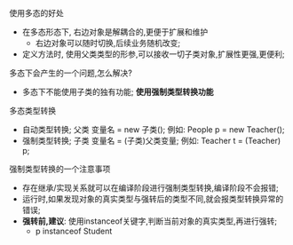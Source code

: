 使用多态的好处
- 在多态形态下, 右边对象是解耦合的,更便于扩展和维护
  - 右边对象可以随时切换,后续业务随机改变;
- 定义方法时, 使用父类类型的形参,可以接收一切子类对象,扩展性更强,更便利;

多态下会产生的一个问题,怎么解决?
- 多态下不能使用子类的独有功能; **使用强制类型转换功能**

多态类型转换
- 自动类型转换; 父类 变量名 = new 子类(); 例如: People p = new Teacher();
- 强制类型转换; 子类 变量名 = (子类)父类变量; 例如: Teacher t = (Teacher) p;

强制类型转换的一个注意事项
- 存在继承/实现关系就可以在编译阶段进行强制类型转换,编译阶段不会报错;
- 运行时,如果发现对象的真实类型与强转后的类型不同,就会报类型转换异常的错误;
- **强转前,建议**: 使用instanceof关键字,判断当前对象的真实类型,再进行强转;
    - p instanceof Student